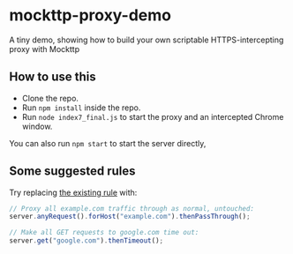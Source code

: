# mockttp-proxy-demo

A tiny demo, showing how to build your own scriptable HTTPS-intercepting proxy with Mockttp

## How to use this

- Clone the repo.
- Run `npm install` inside the repo.
- Run `node index7_final.js` to start the proxy and an intercepted Chrome window.

You can also run `npm start` to start the server directly,

## Some suggested rules

Try replacing [the existing rule](https://github.com/sandeeppatel2001/demo_proxy_rule/blob/main/demo_rule.js) with:

```javascript
// Proxy all example.com traffic through as normal, untouched:
server.anyRequest().forHost("example.com").thenPassThrough();

// Make all GET requests to google.com time out:
server.get("google.com").thenTimeout();
